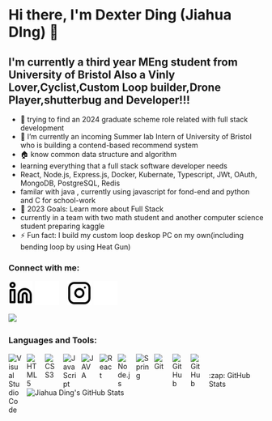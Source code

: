 # Hi there, I'm Dexter Ding (Jiahua DIng) 👋 


## I'm currently a third year MEng student from University of Bristol Also a Vinly Lover,Cyclist,Custom Loop builder,Drone Player,shutterbug and Developer!!!

- 👯 trying to find an 2024 graduate scheme role related with full stack development 
- 🌱 I’m currently an incoming Summer lab Intern of University of Bristol who is building a contend-based recommend system 
- 🏠 know common data structure and algorithm 
-    learning everything that a full stack software developer needs  
-    React, Node.js, Express.js, Docker, Kubernate, Typescript, JWt, OAuth, MongoDB, PostgreSQL, Redis
-   familar with java , currently using javascript for fond-end and python and C for school-work
- 🥅 2023 Goals: Learn more about Full Stack 
-    currently in a team with two math student and another computer science student preparing kaggle 
- ⚡ Fun fact: I build my custom loop deskop PC on my own(including bending loop by using Heat Gun)



### Connect with me:

[![website](./img/linkedin-light.svg)](https://www.linkedin.com/in/jiahua-ding-7933b1198/#gh-light-mode-only)
[![website](./img/linkedin-dark.svg)](https://www.linkedin.com/in/jiahua-ding-7933b1198/-dark-mode-only)
&nbsp;&nbsp;
[![website](./img/instagram-light.svg)](https://www.instagram.com/dieluft.ding.jd/#gh-light-mode-only)
[![website](./img/instagram-dark.svg)](https://www.instagram.com/dieluft.ding.jd/#gh-dark-mode-only)

<img align="right">
  <img width="250" src="https://media.tenor.com/wkjOrQp6eJgAAAAd/i-am-iron-man-iron-man.gif">
</img>

### Languages and Tools:

<img align="left" alt="Visual Studio Code" width="26px" src="https://cdn.jsdelivr.net/gh/devicons/devicon/icons/vscode/vscode-original.svg" style="padding-right:10px;" />
<img align="left" alt="HTML5" width="26px" src="https://cdn.jsdelivr.net/gh/devicons/devicon/icons/html5/html5-original.svg" style="padding-right:10px;" />
<img align="left" alt="CSS3" width="26px" src="https://cdn.jsdelivr.net/gh/devicons/devicon/icons/css3/css3-original.svg" style="padding-right:10px;" />
<img align="left" alt="JavaScript" width="26px" src="https://cdn.jsdelivr.net/gh/devicons/devicon/icons/javascript/javascript-original.svg" style="padding-right:10px;" />
<img align="left" alt="JAVA" width="26px" src="https://cdn.jsdelivr.net/gh/devicons/devicon/icons/java/java-original-wordmark.svg" style="padding-right:10px;" />
<img align="left" alt="React" width="26px" src="https://cdn.jsdelivr.net/gh/devicons/devicon/icons/react/react-original.svg" style="padding-right:10px;" />
<img align="left" alt="Node.js" width="26px" src="https://cdn.jsdelivr.net/gh/devicons/devicon/icons/nodejs/nodejs-original.svg" style="padding-right:10px;" />
<img align="left" alt="Spring" width="26px" src="https://cdn.jsdelivr.net/gh/devicons/devicon/icons/spring/spring-original-wordmark.svg" style="padding-right:10px;" />
<!-- [<img align="left" alt="MongoDB" width="26px" src="https://cdn.jsdelivr.net/gh/devicons/devicon/icons/mongodb/mongodb-original.svg" style="padding-right:10px;" />][webdevplaylist] -->
<img align="left" alt="Git" width="26px" src="https://cdn.jsdelivr.net/gh/devicons/devicon/icons/git/git-original.svg" style="padding-right:10px;" />
<img align="left" alt="GitHub" width="26px" src="https://user-images.githubusercontent.com/3369400/139447912-e0f43f33-6d9f-45f8-be46-2df5bbc91289.png" style="padding-right:10px;" />
<img align="left" alt="GitHub" width="26px" src="https://user-images.githubusercontent.com/3369400/139448065-39a229ba-4b06-434b-bc67-616e2ed80c8f.png" style="padding-right:10px;" />

<br />
<br />
  <summary>:zap: GitHub Stats</summary>

  <img align="left" alt="Jiahua Ding's GitHub Stats" src="https://github-readme-stats.vercel.app/api?username=dextermayhewjd&show_icons=true&hide_border=false&title_color=ff652f&icon_color=FFE400&bg_color=09131B&text_color=ffffff&border_color=0c1a25" />


